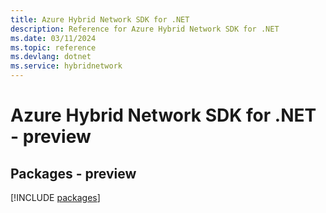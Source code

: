 ```yaml
---
title: Azure Hybrid Network SDK for .NET
description: Reference for Azure Hybrid Network SDK for .NET
ms.date: 03/11/2024
ms.topic: reference
ms.devlang: dotnet
ms.service: hybridnetwork
---
```

# Azure Hybrid Network SDK for .NET - preview
## Packages - preview
[!INCLUDE [packages](hybrid-network-index.md)]